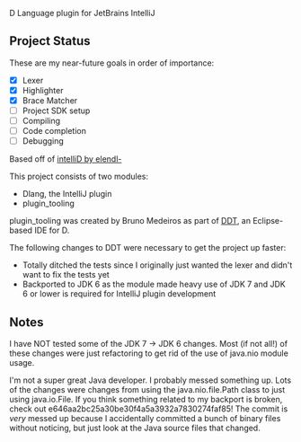 D Language plugin for JetBrains IntelliJ

## Project Status

These are my near-future goals in order of importance:

- [x] Lexer
- [x] Highlighter
- [x] Brace Matcher
- [ ] Project SDK setup
- [ ] Compiling
- [ ] Code completion
- [ ] Debugging

Based off of [intelliD by elendl-](https://github.com/elendel-/intelliD)

This project consists of two modules:

- Dlang, the IntelliJ plugin
- plugin_tooling

plugin_tooling was created by Bruno Medeiros as part of [DDT](https://github.com/bruno-medeiros/DDT), an Eclipse-based IDE for D.

The following changes to DDT were necessary to get the project up faster:

- Totally ditched the tests since I originally just wanted the lexer and didn't want to fix the tests yet
- Backported to JDK 6 as the module made heavy use of JDK 7 and JDK 6 or lower is required for IntelliJ
 plugin development


## Notes
 I have NOT tested some of the JDK 7 -> JDK 6 changes. Most (if not all!) of these changes were just refactoring
 to get rid of the use of java.nio module usage.

 I'm not a super great Java developer. I probably messed something up. Lots of the changes were
 changes from using the java.nio.file.Path class to just using java.io.File. If you think something
 related to my backport is broken, check out e646aa2bc25a30be30f4a5a3932a7830274faf85! The commit
 is *very* messed up because I accidentally committed a bunch of binary files without noticing, but
 just look at the Java source files that changed.
